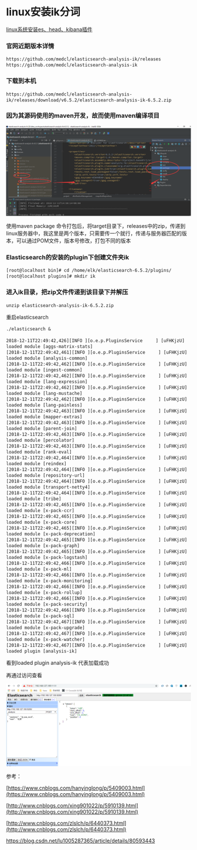 # linux安装ik分词

[linux系统安装es、head、kibana插件](/elasticsearchpian-ff085b-026a-02c8-l-ae-st-i-k-s-t/jiao-cheng/linuxxi-tong-an-zhuang.md)

### 官网近期版本详情

```
https://github.com/medcl/elasticsearch-analysis-ik/releases
https://github.com/medcl/elasticsearch-analysis-ik
```

### 下载到本机

```
https://github.com/medcl/elasticsearch-analysis-ik/releases/download/v6.5.2/elasticsearch-analysis-ik-6.5.2.zip
```

### 因为其源码使用的maven开发，故而使用maven编译项目

![](/assets/ik.png)

使用maven package 命令打包后，将target目录下，releases中的zip，传递到linux服务器中，我这里是两个版本，只需要传一个就行，传递与服务器匹配的版本，可以通过POM文件，版本号修改，打包不同的版本

### Elasticsearch的安装的plugin下创建文件夹ik

```
[root@localhost bin]# cd /home/elk/elasticsearch-6.5.2/plugins/
[root@localhost plugins]# mkdir ik
```

### 进入ik目录，把zip文件传递到该目录下并解压

```
unzip elasticsearch-analysis-ik-6.5.2.zip
```

重启elasticsearch

```
./elasticsearch &

2018-12-11T22:49:42,426][INFO ][o.e.p.PluginsService     ] [uFHKjzU] loaded module [aggs-matrix-stats]
[2018-12-11T22:49:42,461][INFO ][o.e.p.PluginsService     ] [uFHKjzU] loaded module [analysis-common]
[2018-12-11T22:49:42,462][INFO ][o.e.p.PluginsService     ] [uFHKjzU] loaded module [ingest-common]
[2018-12-11T22:49:42,462][INFO ][o.e.p.PluginsService     ] [uFHKjzU] loaded module [lang-expression]
[2018-12-11T22:49:42,462][INFO ][o.e.p.PluginsService     ] [uFHKjzU] loaded module [lang-mustache]
[2018-12-11T22:49:42,462][INFO ][o.e.p.PluginsService     ] [uFHKjzU] loaded module [lang-painless]
[2018-12-11T22:49:42,463][INFO ][o.e.p.PluginsService     ] [uFHKjzU] loaded module [mapper-extras]
[2018-12-11T22:49:42,463][INFO ][o.e.p.PluginsService     ] [uFHKjzU] loaded module [parent-join]
[2018-12-11T22:49:42,463][INFO ][o.e.p.PluginsService     ] [uFHKjzU] loaded module [percolator]
[2018-12-11T22:49:42,463][INFO ][o.e.p.PluginsService     ] [uFHKjzU] loaded module [rank-eval]
[2018-12-11T22:49:42,464][INFO ][o.e.p.PluginsService     ] [uFHKjzU] loaded module [reindex]
[2018-12-11T22:49:42,464][INFO ][o.e.p.PluginsService     ] [uFHKjzU] loaded module [repository-url]
[2018-12-11T22:49:42,464][INFO ][o.e.p.PluginsService     ] [uFHKjzU] loaded module [transport-netty4]
[2018-12-11T22:49:42,464][INFO ][o.e.p.PluginsService     ] [uFHKjzU] loaded module [tribe]
[2018-12-11T22:49:42,465][INFO ][o.e.p.PluginsService     ] [uFHKjzU] loaded module [x-pack-ccr]
[2018-12-11T22:49:42,465][INFO ][o.e.p.PluginsService     ] [uFHKjzU] loaded module [x-pack-core]
[2018-12-11T22:49:42,465][INFO ][o.e.p.PluginsService     ] [uFHKjzU] loaded module [x-pack-deprecation]
[2018-12-11T22:49:42,465][INFO ][o.e.p.PluginsService     ] [uFHKjzU] loaded module [x-pack-graph]
[2018-12-11T22:49:42,465][INFO ][o.e.p.PluginsService     ] [uFHKjzU] loaded module [x-pack-logstash]
[2018-12-11T22:49:42,466][INFO ][o.e.p.PluginsService     ] [uFHKjzU] loaded module [x-pack-ml]
[2018-12-11T22:49:42,466][INFO ][o.e.p.PluginsService     ] [uFHKjzU] loaded module [x-pack-monitoring]
[2018-12-11T22:49:42,466][INFO ][o.e.p.PluginsService     ] [uFHKjzU] loaded module [x-pack-rollup]
[2018-12-11T22:49:42,466][INFO ][o.e.p.PluginsService     ] [uFHKjzU] loaded module [x-pack-security]
[2018-12-11T22:49:42,466][INFO ][o.e.p.PluginsService     ] [uFHKjzU] loaded module [x-pack-sql]
[2018-12-11T22:49:42,467][INFO ][o.e.p.PluginsService     ] [uFHKjzU] loaded module [x-pack-upgrade]
[2018-12-11T22:49:42,467][INFO ][o.e.p.PluginsService     ] [uFHKjzU] loaded module [x-pack-watcher]
[2018-12-11T22:49:42,467][INFO ][o.e.p.PluginsService     ] [uFHKjzU] loaded plugin [analysis-ik]
```

看到loaded plugin analysis-ik 代表加载成功

再通过访问查看

![](/assets/ik-001.png)

参考：

[https://www.cnblogs.com/hanyinglong/p/5409003.html](https://www.cnblogs.com/hanyinglong/p/5409003.html)

[http://www.cnblogs.com/xing901022/p/5910139.html](http://www.cnblogs.com/xing901022/p/5910139.html)

[http://www.cnblogs.com/zlslch/p/6440373.html](http://www.cnblogs.com/zlslch/p/6440373.html)

https://blog.csdn.net/lu1005287365/article/details/80593443

